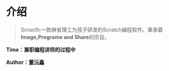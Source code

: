 # 介绍
> Scracth:一款麻省理工为孩子研发的Scratch编程软件。秉承着**Image,Programe and Share**的宗旨。


**Time：兼职编程讲师的过程中**

**Author：董沅鑫**
